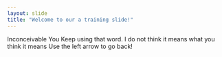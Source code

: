 ```yaml
---
layout: slide
title: "Welcome to our a training slide!"
---
```

Inconceivable
You Keep using that word. I do not think it means what you think it means
Use the left arrow to go back!
